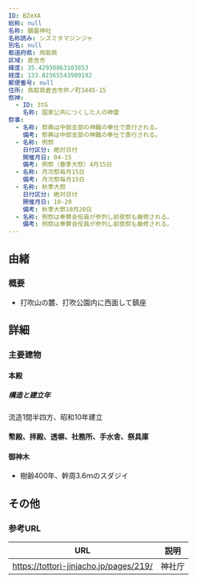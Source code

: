 ```yaml
---
ID: BZeXA
総称: null
名称: 鎭靈神社
名称読み: シズミタマジンジャ
別名: null
都道府県: 鳥取県
区域: 倉吉市
緯度: 35.42930863103853
経度: 133.82365543989192
郵便番号: null
住所: 鳥取県倉吉市仲ノ町3445-15
祭神:
  - ID: 3tG
    名称: 国家公共につくした人の神霊
祭事:
  - 名称: 祭典は中部支部の神職の奉仕で斎行される。
    備考: 祭典は中部支部の神職の奉仕で斎行される。
  - 名称: 例祭
    日付区分: 絶対日付
    開催月日: 04-15
    備考: 例祭（春季大祭）4月15日
  - 名称: 月次祭毎月15日
    備考: 月次祭毎月15日
  - 名称: 秋季大祭
    日付区分: 絶対日付
    開催月日: 10-20
    備考: 秋季大祭10月20日
  - 名称: 例祭は奉賛会役員が参列し前夜祭も厳修される。
    備考: 例祭は奉賛会役員が参列し前夜祭も厳修される。
---
```


## 由緒

### 概要

- 打吹山の麓、打吹公園内に西面して鎮座

## 詳細

### 主要建物

#### 本殿

##### 構造と建立年

流造1間半四方、昭和10年建立

#### 幣殿、拝殿、透塀、社務所、手水舎、祭具庫

#### 御神木

- 樹齢400年、幹周3.6ｍのスダジイ

## その他

### 参考URL

| URL                                    | 説明   |
| -------------------------------------- | ------ |
| https://tottori-jinjacho.jp/pages/219/ | 神社庁 |
